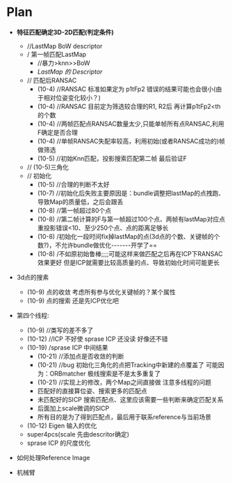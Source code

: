 # Plan

- **特征匹配确定3D-2D匹配(判定条件)**
	- //LastMap BoW descriptor
	- / 第一帧匹配LastMap
		- //暴力>knn>>BoW
		- *LastMap 的 Descriptor*
	- // 匹配后RANSAC
		- (10-4) //RANSAC 标准如果定为 p1tFp2 错误的结果可能也会很小(由于相对位姿变化较小？)
		- (10-4) //RANSAC 目前定为筛选较合理的R1, R2后 再计算p1tFp2<th的个数
		- (10-4) //两帧匹配点RANSAC数量太少,只能单帧所有点RANSAC,利用F确定是否合理
		- (10-4) //单帧RANSAC失配率较高，利用初始(或者RANSAC成功的)帧做筛选
		- (10-5) //初始Knn匹配，投影搜索匹配第二帧 最后验证F
	- // (10-5)三角化
	- // 初始化
		- (10-5) //合理的判断不太好
		- (10-7) //初始化后失败主要原因是：bundle调整把lastMap的点拽跑、导致Map的质量低，之后会跟丢
		- (10-8) //第一帧超过80个点
		- (10-8) //第二帧计算的F与第一帧超过100个点、两帧有lastMap对应点重投影错误<10、至少250个点、点的距离足够长
		- (10-8) /初始化一段时间fix掉lastMap的点(3d点的个数、关键帧的个数?)，不允许bundle做优化-------开学了==
		- (10-8) /不如原初始鲁棒;;;;可能这样来做匹配之后再在ICP下RANSAC效果更好 但是ICP就需要比较高质量的点、导致初始化时间可能更长
- 3d点的搜素
	- (10-9) 点的收敛 考虑所有参与优化关键帧的？某个属性
	- (10-9) 点的搜索 还是先ICP优化吧
- 第四个线程:
	- (10-9) //类写的差不多了
	- (10-12) //ICP 不好使 sprase ICP 还没读 好像还不错
	- (10-19) /sprase ICP 中间结果
		- (10-21) //添加点是否收敛的判断
		- (10-21) //bug 初始化三角化的点把Tracking中新建的点覆盖了 可能因为：ORBmatcher 极线搜索是不是太多重复了
		- (10-21) //实现上的修改，两个Map之间直接做 注意多线程的问题
		- 匹配好的直接算位姿、搜索更多的匹配点
		- 未匹配好的SICP 搜索匹配点、这里应该需要一些判断来确定匹配关系
		- 后面加上scale微调的SICP
		- 所有目的是为了得到匹配点，最后用于联系reference与当前场景
	- (10-12) Eigen 输入的优化
	- super4pcs(scale 先由descritor确定)
	- sprase ICP 的尺度优化
- 如何处理Reference Image

- 机械臂
